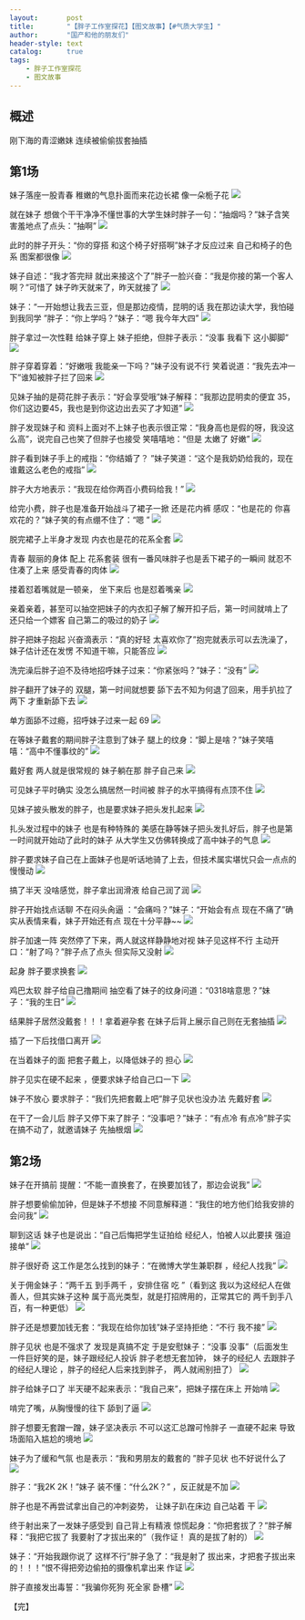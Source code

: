 ```yaml
---
layout:       post
title:        "【胖子工作室探花】【图文故事】【#气质大学生】"
author:       "国产和他的朋友们"
header-style: text
catalog:      true
tags:
    - 胖子工作室探花
    - 图文故事
---
```


## 概述

刚下海的青涩嫩妹 连续被偷偷拔套抽插

## 第1场

妹子落座一股青春 稚嫩的气息扑面而来花边长裙 像一朵栀子花 
![](https://t.tmh7.app/tupian/forum/202410/18/112829a4s1lrw45zdiwd1i.gif)

就在妹子 想做个干干净净不懂世事的大学生妹时胖子一句：“抽烟吗？”妹子含笑 害羞地点了点头：“抽啊”
![](https://t.tmh7.app/tupian/forum/202410/18/112830mfco7v7slo6u80m0.gif)

此时的胖子开头：“你的穿搭 和这个椅子好搭啊”妹子才反应过来 自己和椅子的色系 图案都很像
![](https://t.tmh7.app/tupian/forum/202410/18/112831n4jiuo4lj6jss4dj.gif)

妹子自述：“我才答完辩 就出来接这个了”胖子一脸兴奋：“我是你接的第一个客人啊？”可惜了 妹子昨天就来了，昨天就接了
![](https://t.tmh7.app/tupian/forum/202410/18/112833emaa3jbh5ebh5ahh.gif)

妹子：“一开始想让我去三亚，但是那边疫情，昆明的话 我在那边读大学，我怕碰到我同学 ”胖子：“你上学吗？”妹子：“嗯 我今年大四”
![](https://t.tmh7.app/tupian/forum/202410/18/112834oixciji9rjxk9qr6.gif)

胖子拿过一次性鞋 给妹子穿上 妹子拒绝，但胖子表示：“没事 我看下 这小脚脚”
![](https://t.tmh7.app/tupian/forum/202410/18/112836i9hjjeys44jnyjxj.gif)

胖子穿着穿着：“好嫩哦 我能亲一下吗？”妹子没有说不行 笑着说道：“我先去冲一下”谁知被胖子拦了回来
![](https://t.tmh7.app/tupian/forum/202410/18/112839dv72fs372edeeehf.gif)

见妹子抽的是荷花胖子表示：“好会享受哦”妹子解释：“我那边昆明卖的便宜 35，你们这边要45，我也是到你这边出去买了才知道”
![](https://t.tmh7.app/tupian/forum/202410/18/112846h0ccksllkclw1vp9.gif)

胖子发现妹子和 资料上面对不上妹子也表示很正常：“我身高也是假的呀，我没这么高”，说完自己也笑了但胖子也接受 笑嘻嘻地：“但是 太嫩了 好嫩”
![](https://t.tmh7.app/tupian/forum/202410/18/112901ph37lpur8e8phph8.gif)

胖子看到妹子手上的戒指：“你结婚了？ ”妹子笑道：“这个是我奶奶给我的，现在谁戴这么老色的戒指”
![](https://t.tmh7.app/tupian/forum/202410/18/112909uvuuzmsf1vwv1oz5.gif)

胖子大方地表示：“我现在给你两百小费码给我！”
![](https://t.tmh7.app/tupian/forum/202410/18/112934j11okgk0nn1j24jw.gif)

给完小费，胖子也是准备开始战斗了裙子一掀 还是花内裤 感叹：“也是花的 你喜欢花的？”妹子笑的有点绷不住了：“嗯 ”
![](https://t.tmh7.app/tupian/forum/202410/18/112945ynbeqe1dzfx01ene.gif)

脱完裙子上半身才发现 内衣也是花的花系全套
![](https://t.tmh7.app/tupian/forum/202410/18/112958uvf4sqfb84f8r4c5.gif)

青春 靓丽的身体 配上 花系套装 很有一番风味胖子也是丢下裙子的一瞬间 就忍不住凑了上来 感受青春的肉体
![](https://t.tmh7.app/tupian/forum/202410/18/113018l7oo3n1adbeuz3s5.gif)

搂着怼着嘴就是一顿亲， 坐下来后 也是怼着嘴亲
![](https://t.tmh7.app/tupian/forum/202410/18/113029hp18kzro216j1ee8.gif)

亲着亲着，甚至可以抽空把妹子的内衣扣子解了解开扣子后，第一时间就啃上了 还只给一个嫖客 自己第二的吸过的奶子
![](https://t.tmh7.app/tupian/forum/202410/18/113033eo6x67m0a7azicol.gif)

胖子把妹子抱起 兴奋滴表示：“真的好轻 太喜欢你了”抱完就表示可以去洗澡了，妹子估计还在发愣 不知道干嘛，只能答应
![](https://t.tmh7.app/tupian/forum/202410/18/113037ddkn9e9sk5dc6yx5.gif)

洗完澡后胖子迫不及待地招呼妹子过来：“你紧张吗？”妹子：“没有”
![](https://t.tmh7.app/tupian/forum/202410/18/113043vtgm03aitzcmvmim.gif)

胖子翻开了妹子的 双腿，第一时间就想要 舔下去不知为何退了回来，用手扒拉了两下 才重新舔下去
![](https://t.tmh7.app/tupian/forum/202410/18/113049zl308t1tf1a9f0g8.gif)

单方面舔不过瘾，招呼妹子过来一起 69
![](https://t.tmh7.app/tupian/forum/202410/18/113055mxfdvf1v1dphbpjm.gif)

在等妹子戴套的期间胖子注意到了妹子 腿上的纹身：“脚上是啥？”妹子笑嘻嘻：“高中不懂事纹的”
![](https://t.tmh7.app/tupian/forum/202410/18/113102ed8t6vqq9eiidzqu.gif)

戴好套 两人就是很常规的 妹子躺在那 胖子自己来
![](https://t.tmh7.app/tupian/forum/202410/18/113110jbiqypqnbunnqyfv.gif)

可见妹子平时确实 没怎么搞居然一时间被 胖子的水平搞得有点顶不住
![](https://t.tmh7.app/tupian/forum/202410/18/113121zlshsdueersulv5u.gif)

见妹子披头散发的胖子，也是要求妹子把头发扎起来
![](https://t.tmh7.app/tupian/forum/202410/18/113128tdv9v5vbevdzkqfr.gif)

扎头发过程中的妹子 也是有种特殊的 美感在静等妹子把头发扎好后，胖子也是第一时间就开始动了此时的妹子 从大学生又仿佛转换成了高中妹子的气息
![](https://t.tmh7.app/tupian/forum/202410/18/113133wbez1bggmrz1wxiz.gif)

胖子要求妹子自己在上面妹子也是听话地骑了上去，但技术属实堪忧只会一点点的慢慢动
![](https://t.tmh7.app/tupian/forum/202410/18/113140i7y5uuf9vtc1f9f5.gif)

搞了半天 没啥感觉，胖子拿出润滑液 给自己润了润
![](https://t.tmh7.app/tupian/forum/202410/18/113152neeb2l7a72zo9rer.gif)

胖子开始找点话聊 不在闷头肏逼 ：“会痛吗？”妹子：“开始会有点 现在不痛了”确实从表情来看，妹子开始还有点 现在十分平静~~
![](https://t.tmh7.app/tupian/forum/202410/18/113201jqq4s04484rksmh7.gif)

胖子加速一阵 突然停了下来，两人就这样静静地对视 妹子见这样不行 主动开口：“射了吗？”胖子点了点头 但实际又没射
![](https://t.tmh7.app/tupian/forum/202410/18/113211lqonszs21ceenn22.gif)

起身 胖子要求换套
![](https://t.tmh7.app/tupian/forum/202410/18/113216iww2j0xiuj0uz887.gif)

鸡巴太软 胖子给自己撸期间 抽空看了妹子的纹身问道：“0318啥意思？”妹子：“我的生日”
![](https://t.tmh7.app/tupian/forum/202410/18/113222aprp9pmjyjrfjy6p.gif)

结果胖子居然没戴套！！！拿着避孕套 在妹子后背上展示自己则在无套抽插
![](https://t.tmh7.app/tupian/forum/202410/18/113226udodzoiazvg8vvap.gif)

插了一下后找借口离开 
![](https://t.tmh7.app/tupian/forum/202410/18/113231f1z1wz0ikp3cwkst.gif)

在当着妹子的面 把套子戴上，以降低妹子的 担心
![](https://t.tmh7.app/tupian/forum/202410/18/113236j0bylrkrrt1bz203.gif)

胖子见实在硬不起来 ，便要求妹子给自己口一下
![](https://t.tmh7.app/tupian/forum/202410/18/113242owyyhhendxyfzyfq.gif)

妹子不放心 要求胖子：“我们先把套戴上吧”胖子见状也没办法 先戴好套
![](https://t.tmh7.app/tupian/forum/202410/18/113246twtu7uuu0abumemb.gif)

在干了一会儿后 胖子又停下来了胖子：“没事吧？”妹子：“有点冷 有点冷”胖子实在搞不动了，就邀请妹子 先抽根烟
![](https://t.tmh7.app/tupian/forum/202410/18/113252ws152m5geu1e3dgy.gif)

## 第2场

妹子在开搞前 提醒：“不能一直换套了，在换要加钱了，那边会说我”
![](https://t.tmh7.app/tupian/forum/202410/18/113257wdbbmchxdhdmgh7o.gif)

胖子想要偷偷加钟，但是妹子不想接 不同意解释道：“我住的地方他们给我安排的 会问我”
![](https://t.tmh7.app/tupian/forum/202410/18/113307awvyqlss9v9jxqsv.gif)

聊到这话 妹子也是说出：“自己后悔把学生证拍给 经纪人，怕被人以此要挟 强迫接单”
![](https://t.tmh7.app/tupian/forum/202410/18/113315yyulg356gx3kak8g.gif)

胖子很好奇 这工作是怎么找到的妹子：“在微博大学生兼职群 ，经纪人找我”
![](https://t.tmh7.app/tupian/forum/202410/18/113323q3eh6mhhmm72onr5.gif)

关于佣金妹子：“两千五 到手两千 ，安排住宿 吃 ”（看到这 我以为这经纪人在做善人，但其实妹子这种 属于高光类型，就是打招牌用的，正常其它的 两千到手八百，有一种更低）
![](https://t.tmh7.app/tupian/forum/202410/18/113331s3k8eocj8e31l6lo.gif)

胖子还是想要加钱无套：“我现在给你加钱”妹子坚持拒绝：“不行 我不接”
![](https://t.tmh7.app/tupian/forum/202410/18/113339thpuwuv9k7hrbtcl.gif)

胖子见状 也是不强求了 发现是真搞不定 于是安慰妹子：“没事 没事”（后面发生一件巨好笑的是，妹子跟经纪人投诉 胖子老想无套加钟， 妹子的经纪人 去跟胖子的经纪人理论 ，胖子的经纪人后来找到胖子， 两人就闹别扭了）
![](https://t.tmh7.app/tupian/forum/202410/18/113346vmi494es9b9pn04s.gif)

胖子给妹子口了 半天硬不起来表示：“我自己来”，把妹子摆在床上 开始啃
![](https://t.tmh7.app/tupian/forum/202410/18/113354etbt37zc1np5z54c.gif)

啃完了嘴，从胸慢慢的往下 舔到了逼
![](https://t.tmh7.app/tupian/forum/202410/18/113401r9ozejexjqio3zqj.gif)

胖子想要无套蹭一蹭，妹子坚决表示 不可以这汇总蹭可怜胖子 一直硬不起来 导致场面陷入尴尬的境地
![](https://t.tmh7.app/tupian/forum/202410/18/113409xra39wpmtai939p3.gif)

妹子为了缓和气氛 也是表示：“我和男朋友的戴套的 ”胖子见状 也不好说什么了
![](https://t.tmh7.app/tupian/forum/202410/18/113416iuek946b4l58bqbb.gif)

胖子：“我2K 2K！”妹子 装不懂：“什么2K？” ，反正就是不加
![](https://t.tmh7.app/tupian/forum/202410/18/113423rm1ne5q3rm4nu3q5.gif)

胖子也是不再尝试拿出自己的冲刺姿势， 让妹子趴在床边 自己站着 干
![](https://t.tmh7.app/tupian/forum/202410/18/113430lmdiamf5x58ie8ii.gif)

终于射出来了一发妹子感受到 自己背上有精液 惊慌起身：“你把套拔了？”胖子解释：“我把它拔了 我要射了才拔出来的”（我作证！ 真的是拔了射的）
![](https://t.tmh7.app/tupian/forum/202410/18/113438wx02t7tk0tzzcxge.gif)

妹子：“开始我跟你说了 这样不行”胖子急了：“我是射了 拔出来，才把套子拔出来的！！！”恨不得把旁边偷拍的摄像机拿出来 作证
![](https://t.tmh7.app/tupian/forum/202410/18/113445s11wy1n0ycioru0w.gif)

胖子直接发出毒誓：“我骗你死狗 死全家 卧槽”
![](https://t.tmh7.app/tupian/forum/202410/18/113454aj7irb51ba04idzh.gif)



【完】